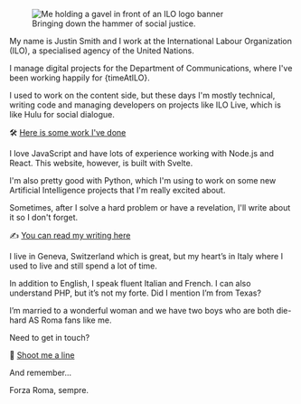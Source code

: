 <script>
  import { onDestroy } from 'svelte';
  import { timeStore } from "$lib/stores/ageStore.ts";

  let timeAtILO;

  const unsubscribe = timeStore.subscribe((value) => {
    timeAtILO = value;
  });

  onDestroy(() => {
    unsubscribe();
  });
</script>

<figure>
  <img alt="Me holding a gavel in front of an ILO logo banner" src="/selfie.jpg" />
  <figcaption>Bringing down the hammer of social justice.</figcaption>
</figure>

<section>

My name is Justin Smith and I work at the International Labour Organization (ILO), a specialised agency of the United Nations.

I manage digital projects for the Department of Communications, where I've been working happily for {timeAtILO}.

I used to work on the content side, but these days I'm mostly technical, writing code and managing developers on projects like ILO Live, which is like Hulu for social dialogue.

🛠️ [Here is some work I've done](./work)

I love JavaScript and have lots of experience working with Node.js and React. This website, however, is built with Svelte.

I'm also pretty good with Python, which I'm using to work on some new Artificial Intelligence projects that I'm really excited about.

Sometimes, after I solve a hard problem or have a revelation, I'll write about it so I don't forget.

✍️ [You can read my writing here](./notes)

I live in Geneva, Switzerland which is great, but my heart’s in Italy where I used to live and still spend a lot of time.

In addition to English, I speak fluent Italian and French. I can also understand PHP, but it’s not my forte. Did I mention I’m from Texas?

I’m married to a wonderful woman and we have two boys who are both die-hard AS Roma fans like me.

Need to get in touch?

📩 [Shoot me a line](./contact)

And remember...

Forza Roma, sempre.

</section>
